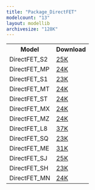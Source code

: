 ```yaml
---
title: "Package_DirectFET"
modelcount: "13"
layout: modellib
archivesize: "128K"
---
```


<table><tr>
<th>Model</th>
<th>Download</th>
</tr>
<tr><td>DirectFET_S2</td><td><a href="/download/packages3d/Package_DirectFET.3dshapes/DirectFET_S2.7z">25K</a></td></tr>

<tr><td>DirectFET_MP</td><td><a href="/download/packages3d/Package_DirectFET.3dshapes/DirectFET_MP.7z">24K</a></td></tr>

<tr><td>DirectFET_S1</td><td><a href="/download/packages3d/Package_DirectFET.3dshapes/DirectFET_S1.7z">23K</a></td></tr>

<tr><td>DirectFET_MT</td><td><a href="/download/packages3d/Package_DirectFET.3dshapes/DirectFET_MT.7z">24K</a></td></tr>

<tr><td>DirectFET_ST</td><td><a href="/download/packages3d/Package_DirectFET.3dshapes/DirectFET_ST.7z">24K</a></td></tr>

<tr><td>DirectFET_MX</td><td><a href="/download/packages3d/Package_DirectFET.3dshapes/DirectFET_MX.7z">24K</a></td></tr>

<tr><td>DirectFET_MZ</td><td><a href="/download/packages3d/Package_DirectFET.3dshapes/DirectFET_MZ.7z">24K</a></td></tr>

<tr><td>DirectFET_L8</td><td><a href="/download/packages3d/Package_DirectFET.3dshapes/DirectFET_L8.7z">37K</a></td></tr>

<tr><td>DirectFET_SQ</td><td><a href="/download/packages3d/Package_DirectFET.3dshapes/DirectFET_SQ.7z">23K</a></td></tr>

<tr><td>DirectFET_ME</td><td><a href="/download/packages3d/Package_DirectFET.3dshapes/DirectFET_ME.7z">31K</a></td></tr>

<tr><td>DirectFET_SJ</td><td><a href="/download/packages3d/Package_DirectFET.3dshapes/DirectFET_SJ.7z">25K</a></td></tr>

<tr><td>DirectFET_SH</td><td><a href="/download/packages3d/Package_DirectFET.3dshapes/DirectFET_SH.7z">23K</a></td></tr>

<tr><td>DirectFET_MN</td><td><a href="/download/packages3d/Package_DirectFET.3dshapes/DirectFET_MN.7z">24K</a></td></tr>

